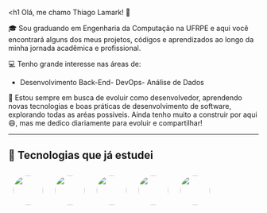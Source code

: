 <h1</h1> Olá, me chamo Thiago Lamark! 👋</h1>

🎓 Sou graduando em Engenharia da Computação na UFRPE e aqui você encontrará alguns dos meus projetos, códigos e aprendizados ao longo da minha jornada acadêmica e profissional.

💻 Tenho grande interesse nas áreas de:

- Desenvolvimento Back-End- DevOps- Análise de Dados

🧠 Estou sempre em busca de evoluir como desenvolvedor, aprendendo novas tecnologias e boas práticas de desenvolvimento de software, explorando todas as aréas possiveis. Ainda tenho muito a construir por aqui 😄, mas me dedico diariamente para evoluir e compartilhar!


---


## 🧰 Tecnologias que já estudei

<div >
  <img src="https://cdn.jsdelivr.net/gh/devicons/devicon/icons/java/java-original.svg" width="60" height="60" style="border-radius: 50%; margin: 10px;" />
  <img src="https://cdn.jsdelivr.net/gh/devicons/devicon/icons/python/python-original.svg" width="60" height="60" style="border-radius: 50%; margin: 10px;" />
  <img src="https://cdn.jsdelivr.net/gh/devicons/devicon/icons/html5/html5-original.svg" width="60" height="60" style="border-radius: 50%; margin: 10px;" />
  <img src="https://cdn.jsdelivr.net/gh/devicons/devicon/icons/css3/css3-original.svg" width="60" height="60" style="border-radius: 50%; margin: 10px;" />
  <img src="https://cdn.jsdelivr.net/gh/devicons/devicon/icons/javascript/javascript-original.svg" width="60" height="60" style="border-radius: 50%; margin: 10px;" />
</div>


